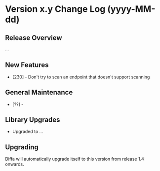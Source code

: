 # Version x.y Change Log (yyyy-MM-dd)

## Release Overview

...

## New Features

* [230] - Don't try to scan an endpoint that doesn't support scanning

## General Maintenance

* [??] -

## Library Upgrades

* Upgraded to ...

## Upgrading

Diffa will automatically upgrade itself to this version from release 1.4 onwards.